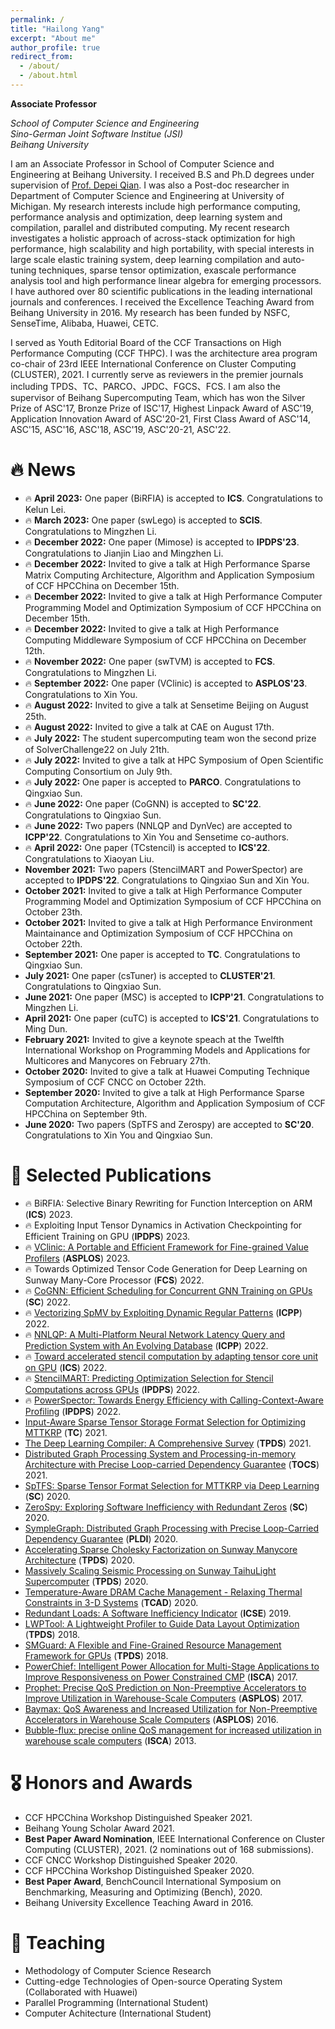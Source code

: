 ```yaml
---
permalink: /
title: "Hailong Yang"
excerpt: "About me"
author_profile: true
redirect_from: 
  - /about/
  - /about.html
---
```


<span class='anchor' id='about-me'></span>

**Associate Professor**

*School of Computer Science and Engineering*  
*Sino-German Joint Software Institue (JSI)*  
*Beihang University*  

I am an Associate Professor in School of Computer Science and Engineering at Beihang University. I received B.S and Ph.D degrees under supervision of [Prof. Depei Qian](http://scse.buaa.edu.cn/info/1078/8362.htm). I was also a Post-doc researcher in Department of Computer Science and Engineering at University of Michigan. My research interests include high performance computing, performance analysis and optimization, deep learning system and compilation, parallel and distributed computing. My recent research investigates a holistic approach of across-stack optimization for high performance, high scalability and high portability, with special interests in large scale elastic training system, deep learning compilation and auto-tuning techniques, sparse tensor optimization, exascale performance analysis tool and high performance linear algebra for emerging processors. I have authored over 80 scientific publications in the leading international journals and conferences. I received the Excellence Teaching Award from Beihang University in 2016. My research has been funded by NSFC, SenseTime, Alibaba, Huawei, CETC.

I served as Youth Editorial Board of the CCF Transactions on High Performance Computing (CCF THPC). I was the architecture area program co-chair of 23rd IEEE International Conference on Cluster Computing (CLUSTER), 2021. I currently serve as reviewers in the premier journals including TPDS、TC、PARCO、JPDC、FGCS、FCS. I am also the supervisor of Beihang Supercomputing Team, which has won the Silver Prize of ASC'17, Bronze Prize of ISC'17, Highest Linpack Award of ASC'19, Application Innovation Award of ASC'20-21, First Class Award of ASC'14, ASC'15, ASC'16, ASC'18, ASC'19, ASC'20-21, ASC'22. 


# 🔥 News
- 🔥 **April 2023:** One paper (BiRFIA) is accepted to **ICS**. Congratulations to Kelun Lei.
- 🔥 **March 2023:** One paper (swLego) is accepted to **SCIS**. Congratulations to Mingzhen Li.
- 🔥 **December 2022:** One paper (Mimose) is accepted to **IPDPS'23**. Congratulations to Jianjin Liao and Mingzhen Li.
- 🔥 **December 2022:** Invited to give a talk at High Performance Sparse Matrix Computing Architecture, Algorithm and Application Symposium of CCF HPCChina on December 15th.
- 🔥 **December 2022:** Invited to give a talk at High Performance Computer Programming Model and Optimization Symposium of CCF HPCChina on December 15th.
- 🔥 **December 2022:** Invited to give a talk at High Performance Computing Middleware Symposium of CCF HPCChina on December 12th.
- 🔥 **November 2022:** One paper (swTVM) is accepted to **FCS**. Congratulations to Mingzhen Li.
- 🔥 **September 2022:** One paper (VClinic) is accepted to **ASPLOS'23**. Congratulations to Xin You.
- 🔥 **August 2022:** Invited to give a talk at Sensetime Beijing on August 25th. 
- 🔥 **August 2022:** Invited to give a talk at CAE on August 17th. 
- 🔥 **July 2022:** The student supercomputing team won the second prize of SolverChallenge22 on July 21th. 
- 🔥 **July 2022:** Invited to give a talk at HPC Symposium of Open Scientific Computing Consortium on July 9th. 
- 🔥 **July 2022:** One paper is accepted to **PARCO**. Congratulations to Qingxiao Sun.
- 🔥 **June 2022:** One paper (CoGNN) is accepted to **SC'22**. Congratulations to Qingxiao Sun.
- 🔥 **June 2022:** Two papers (NNLQP and DynVec) are accepted to **ICPP'22**. Congratulations to Xin You and Sensetime co-authors.
- 🔥 **April 2022:** One paper (TCstencil) is accepted to **ICS'22**. Congratulations to Xiaoyan Liu.
- **November 2021:** Two papers (StencilMART and PowerSpector) are accepted to **IPDPS'22**. Congratulations to Qingxiao Sun and Xin You.
- **October 2021:** Invited to give a talk at High Performance Computer Programming Model and Optimization Symposium of CCF HPCChina on October 23th.
- **October 2021:** Invited to give a talk at High Performance Environment Maintainance and Optimization Symposium of CCF HPCChina on October 22th.  
- **September 2021:** One paper is accepted to **TC**. Congratulations to Qingxiao Sun. 
- **July 2021:** One paper (csTuner) is accepted to **CLUSTER'21**. Congratulations to Qingxiao Sun. 
- **June 2021:** One paper (MSC) is accepted to **ICPP'21**. Congratulations to Mingzhen Li. 
- **April 2021:** One paper (cuTC) is accepted to **ICS'21**. Congratulations to Ming Dun. 
- **February 2021:** Invited to give a keynote speach at the Twelfth International Workshop on Programming Models and Applications for Multicores and Manycores on February 27th.  
- **October 2020:** Invited to give a talk at Huawei Computing Technique Symposium of CCF CNCC on October 22th. 
- **September 2020:** Invited to give a talk at High Performance Sparse Computation Architecture, Algorithm and Application Symposium of CCF HPCChina on September 9th. 
- **June 2020:** Two papers (SpTFS and Zerospy) are accepted to **SC'20**. Congratulations to Xin You and Qingxiao Sun. 


# 📝 Selected Publications
- 🔥 BiRFIA: Selective Binary Rewriting for Function Interception on ARM (**ICS**) 2023.
- 🔥 Exploiting Input Tensor Dynamics in Activation Checkpointing for Efficient Training on GPU (**IPDPS**) 2023.
- 🔥 [VClinic: A Portable and Efficient Framework for Fine-grained Value Profilers](https://dl.acm.org/doi/10.1145/3575693.3576934) (**ASPLOS**) 2023.
- 🔥 Towards Optimized Tensor Code Generation for Deep Learning on Sunway Many-Core Processor (**FCS**) 2022.
- 🔥 [CoGNN: Efficient Scheduling for Concurrent GNN Training on GPUs](https://dl.acm.org/doi/10.5555/3571885.3571936) (**SC**) 2022.
- 🔥 [Vectorizing SpMV by Exploiting Dynamic Regular Patterns](https://dl.acm.org/doi/10.1145/3545008.3545042) (**ICPP**) 2022.
- 🔥 [NNLQP: A Multi-Platform Neural Network Latency Query and Prediction System with An Evolving Database](https://dl.acm.org/doi/10.1145/3545008.3545051) (**ICPP**) 2022.
- 🔥 [Toward accelerated stencil computation by adapting tensor core unit on GPU](https://dl.acm.org/doi/abs/10.1145/3524059.3532392) (**ICS**) 2022.
- 🔥 [StencilMART: Predicting Optimization Selection for Stencil Computations across GPUs](https://ieeexplore.ieee.org/document/9820650) (**IPDPS**) 2022.
- 🔥 [PowerSpector: Towards Energy Efficiency with Calling-Context-Aware Profiling](https://ieeexplore.ieee.org/document/9820673) (**IPDPS**) 2022.
- [Input-Aware Sparse Tensor Storage Format Selection for Optimizing MTTKRP](https://ieeexplore.ieee.org/abstract/document/9540277) (**TC**) 2021.
- [The Deep Learning Compiler: A Comprehensive Survey](https://ieeexplore.ieee.org/abstract/document/9222299) (**TPDS**) 2021.
- [Distributed Graph Processing System and Processing-in-memory Architecture with Precise Loop-carried Dependency Guarantee](https://dl.acm.org/doi/abs/10.1145/3453681) (**TOCS**) 2021.
- [SpTFS: Sparse Tensor Format Selection for MTTKRP via Deep Learning](https://ieeexplore.ieee.org/document/9355324) (**SC**) 2020.
- [ZeroSpy: Exploring Software Inefficiency with Redundant Zeros](https://ieeexplore.ieee.org/document/9355303) (**SC**) 2020.
- [SympleGraph: Distributed Graph Processing with Precise Loop-Carried Dependency Guarantee](https://dl.acm.org/doi/abs/10.1145/3385412.3385961) (**PLDI**) 2020.
- [Accelerating Sparse Cholesky Factorization on Sunway Manycore Architecture](https://ieeexplore.ieee.org/abstract/document/8903486) (**TPDS**) 2020.
- [Massively Scaling Seismic Processing on Sunway TaihuLight Supercomputer](https://ieeexplore.ieee.org/abstract/document/8943329) (**TPDS**) 2020.
- [Temperature-Aware DRAM Cache Management - Relaxing Thermal Constraints in 3-D Systems](https://ieeexplore.ieee.org/abstract/document/8758125) (**TCAD**) 2020.
- [Redundant Loads: A Software Inefficiency Indicator](https://ieeexplore.ieee.org/abstract/document/8811970) (**ICSE**) 2019.
- [LWPTool: A Lightweight Profiler to Guide Data Layout Optimization](https://ieeexplore.ieee.org/abstract/document/8367889) (**TPDS**) 2018.
- [SMGuard: A Flexible and Fine-Grained Resource Management Framework for GPUs](https://ieeexplore.ieee.org/abstract/document/8388218) (**TPDS**) 2018.
- [PowerChief: Intelligent Power Allocation for Multi-Stage Applications to Improve Responsiveness on Power Constrained CMP](https://dl.acm.org/doi/abs/10.1145/3079856.3080224) (**ISCA**) 2017.
- [Prophet: Precise QoS Prediction on Non-Preemptive Accelerators to Improve Utilization in Warehouse-Scale Computers](https://dl.acm.org/doi/abs/10.1145/3037697.3037700) (**ASPLOS**) 2017.
- [Baymax: QoS Awareness and Increased Utilization for Non-Preemptive Accelerators in Warehouse Scale Computers](https://dl.acm.org/doi/abs/10.1145/2954679.2872368) (**ASPLOS**) 2016.
- [Bubble-flux: precise online QoS management for increased utilization in warehouse scale computers](https://dl.acm.org/doi/abs/10.1145/2508148.2485974) (**ISCA**) 2013.

# 🎖 Honors and Awards
- CCF HPCChina Workshop Distinguished Speaker 2021.
- Beihang Young Scholar Award 2021.
- **Best Paper Award Nomination**, IEEE International Conference on Cluster Computing (CLUSTER), 2021. (2 nominations out of 168 submissions).  
- CCF CNCC Workshop Distinguished Speaker 2020. 
- CCF HPCChina Workshop Distinguished Speaker 2020.
- **Best Paper Award**, BenchCouncil International Symposium on Benchmarking, Measuring and Optimizing (Bench), 2020.
- Beihang University Excellence Teaching Award in 2016.

# 💬 Teaching
- Methodology of Computer Science Research
- Cutting-edge Technologies of Open-source Operating System (Collaborated with Huawei)
- Parallel Programming (International Student)
- Computer Achitecture (International Student)

<!--
# 📖 Educations
- *2019.06 - 2022.04 (now)*, Lorem ipsum dolor sit amet, consectetur adipiscing elit. Vivamus ornare aliquet ipsum, ac tempus justo dapibus sit amet. 
- *2015.09 - 2019.06*, Lorem ipsum dolor sit amet, consectetur adipiscing elit. Vivamus ornare aliquet ipsum, ac tempus justo dapibus sit amet. 

# 💻 People
- Mingzhen Li (B.S from Beihang University, Ph.D, started 2019)
-->